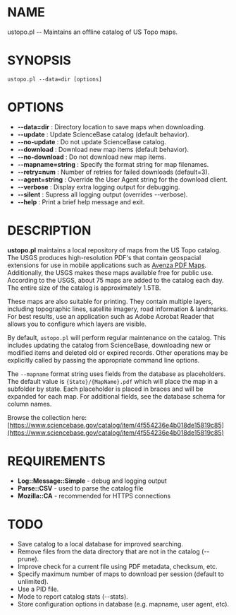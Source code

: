 # NAME

ustopo.pl -- Maintains an offline catalog of US Topo maps.

# SYNOPSIS

    ustopo.pl --data=dir [options]

# OPTIONS

- **--data=dir** : Directory location to save maps when downloading.
- **--update** : Update ScienceBase catalog (default behavior).
- **--no-update** : Do not update ScienceBase catalog.
- **--download** : Download new map items (default behavior).
- **--no-download** : Do not download new map items.
- **--mapname=string** : Specify the format string for map filenames.
- **--retry=num** : Number of retries for failed downloads (default=3).
- **--agent=string** : Override the User Agent string for the download client.
- **--verbose** : Display extra logging output for debugging.
- **--silent** : Supress all logging output (overrides --verbose).
- **--help** : Print a brief help message and exit.

# DESCRIPTION

**ustopo.pl** maintains a local repository of maps from the US Topo catalog.  The USGS produces
high-resolution PDF's that contain geospacial extensions for use in mobile applications such
as [Avenza PDF Maps](https://www.avenzamaps.com).  Additionally, the USGS makes these maps
available free for public use.  According to the USGS, about 75 maps are added to the catalog
each day.  The entire size of the catalog is approximately 1.5TB.

These maps are also suitable for printing.  They contain multiple layers, including topographic
lines, satellite imagery, road information & landmarks.  For best results, use an application
such as Adobe Acrobat Reader that allows you to configure which layers are visible.

By default, `ustopo.pl` will perform regular maintenance on the catalog.  This includes updating
the catalog from ScienceBase, downloading new or modified items and deleted old or expired
records.  Other operations may be explicitly called by passing the appropriate command line
options.

The `--mapname` format string uses fields from the database as placeholders.  The default value
is `{State}/{MapName}.pdf` which will place the map in a subfolder by state.  Each placeholder
is placed in braces and will be expanded for each map.  For additional fields, see the database
schema for column names.

Browse the collection here: [https://www.sciencebase.gov/catalog/item/4f554236e4b018de15819c85](https://www.sciencebase.gov/catalog/item/4f554236e4b018de15819c85)

# REQUIREMENTS

- **Log::Message::Simple** - debug and logging output
- **Parse::CSV** - used to parse the catalog file
- **Mozilla::CA** - recommended for HTTPS connections

# TODO

- Save catalog to a local database for improved searching.
- Remove files from the data directory that are not in the catalog (--prune).
- Improve check for a current file using PDF metadata, checksum, etc.
- Specify maximum number of maps to download per session (default to unlimited).
- Use a PID file.
- Mode to report catalog stats (--stats).
- Store configuration options in database (e.g. mapname, user agent, etc).
